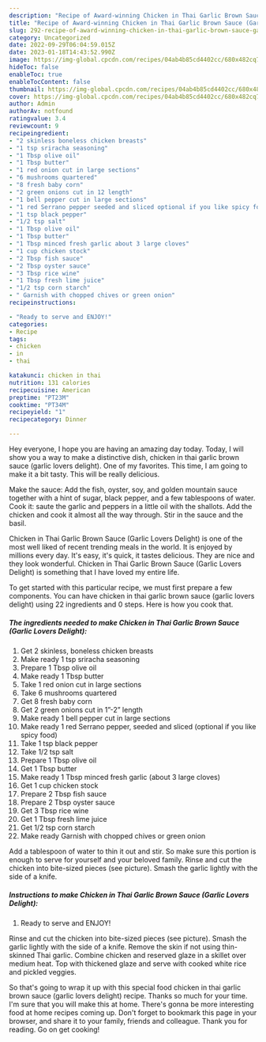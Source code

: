 ```yaml
---
description: "Recipe of Award-winning Chicken in Thai Garlic Brown Sauce (Garlic Lovers Delight)"
title: "Recipe of Award-winning Chicken in Thai Garlic Brown Sauce (Garlic Lovers Delight)"
slug: 292-recipe-of-award-winning-chicken-in-thai-garlic-brown-sauce-garlic-lovers-delight
category: Uncategorized
date: 2022-09-29T06:04:59.015Z
date: 2023-01-18T14:43:52.990Z
image: https://img-global.cpcdn.com/recipes/04ab4b85cd4402cc/680x482cq70/chicken-in-thai-garlic-brown-sauce-garlic-lovers-delight-recipe-main-photo.jpg
hideToc: false
enableToc: true
enableTocContent: false
thumbnail: https://img-global.cpcdn.com/recipes/04ab4b85cd4402cc/680x482cq70/chicken-in-thai-garlic-brown-sauce-garlic-lovers-delight-recipe-main-photo.jpg
cover: https://img-global.cpcdn.com/recipes/04ab4b85cd4402cc/680x482cq70/chicken-in-thai-garlic-brown-sauce-garlic-lovers-delight-recipe-main-photo.jpg
author: Admin
authorAv: notfound
ratingvalue: 3.4
reviewcount: 9
recipeingredient:
- "2 skinless boneless chicken breasts"
- "1 tsp sriracha seasoning"
- "1 Tbsp olive oil"
- "1 Tbsp butter"
- "1 red onion cut in large sections"
- "6 mushrooms quartered"
- "8 fresh baby corn"
- "2 green onions cut in 12 length"
- "1 bell pepper cut in large sections"
- "1 red Serrano pepper seeded and sliced optional if you like spicy food"
- "1 tsp black pepper"
- "1/2 tsp salt"
- "1 Tbsp olive oil"
- "1 Tbsp butter"
- "1 Tbsp minced fresh garlic about 3 large cloves"
- "1 cup chicken stock"
- "2 Tbsp fish sauce"
- "2 Tbsp oyster sauce"
- "3 Tbsp rice wine"
- "1 Tbsp fresh lime juice"
- "1/2 tsp corn starch"
- " Garnish with chopped chives or green onion"
recipeinstructions:

- "Ready to serve and ENJOY!"
categories:
- Recipe
tags:
- chicken
- in
- thai

katakunci: chicken in thai 
nutrition: 131 calories
recipecuisine: American
preptime: "PT23M"
cooktime: "PT34M"
recipeyield: "1"
recipecategory: Dinner

---
```



Hey everyone, I hope you are having an amazing day today. Today, I will show you a way to make a distinctive dish, chicken in thai garlic brown sauce (garlic lovers delight). One of my favorites. This time, I am going to make it a bit tasty. This will be really delicious.

Make the sauce: Add the fish, oyster, soy, and golden mountain sauce together with a hint of sugar, black pepper, and a few tablespoons of water. Cook it: saute the garlic and peppers in a little oil with the shallots. Add the chicken and cook it almost all the way through. Stir in the sauce and the basil.

Chicken in Thai Garlic Brown Sauce (Garlic Lovers Delight) is one of the most well liked of recent trending meals in the world. It is enjoyed by millions every day. It's easy, it's quick, it tastes delicious. They are nice and they look wonderful. Chicken in Thai Garlic Brown Sauce (Garlic Lovers Delight) is something that I have loved my entire life.


To get started with this particular recipe, we must first prepare a few components. You can have chicken in thai garlic brown sauce (garlic lovers delight) using 22 ingredients and 0 steps. Here is how you cook that.

<!--inarticleads1-->

##### The ingredients needed to make Chicken in Thai Garlic Brown Sauce (Garlic Lovers Delight):

1. Get 2 skinless, boneless chicken breasts
1. Make ready 1 tsp sriracha seasoning
1. Prepare 1 Tbsp olive oil
1. Make ready 1 Tbsp butter
1. Take 1 red onion cut in large sections
1. Take 6 mushrooms quartered
1. Get 8 fresh baby corn
1. Get 2 green onions cut in 1”-2” length
1. Make ready 1 bell pepper cut in large sections
1. Make ready 1 red Serrano pepper, seeded and sliced (optional if you like spicy food)
1. Take 1 tsp black pepper
1. Take 1/2 tsp salt
1. Prepare 1 Tbsp olive oil
1. Get 1 Tbsp butter
1. Make ready 1 Tbsp minced fresh garlic (about 3 large cloves)
1. Get 1 cup chicken stock
1. Prepare 2 Tbsp fish sauce
1. Prepare 2 Tbsp oyster sauce
1. Get 3 Tbsp rice wine
1. Get 1 Tbsp fresh lime juice
1. Get 1/2 tsp corn starch
1. Make ready  Garnish with chopped chives or green onion


Add a tablespoon of water to thin it out and stir. So make sure this portion is enough to serve for yourself and your beloved family. Rinse and cut the chicken into bite-sized pieces (see picture). Smash the garlic lightly with the side of a knife. 

<!--inarticleads2-->

##### Instructions to make Chicken in Thai Garlic Brown Sauce (Garlic Lovers Delight):


1. Ready to serve and ENJOY!

Rinse and cut the chicken into bite-sized pieces (see picture). Smash the garlic lightly with the side of a knife. Remove the skin if not using thin-skinned Thai garlic. Combine chicken and reserved glaze in a skillet over medium heat. Top with thickened glaze and serve with cooked white rice and pickled veggies. 

So that's going to wrap it up with this special food chicken in thai garlic brown sauce (garlic lovers delight) recipe. Thanks so much for your time. I'm sure that you will make this at home. There's gonna be more interesting food at home recipes coming up. Don't forget to bookmark this page in your browser, and share it to your family, friends and colleague. Thank you for reading. Go on get cooking!
